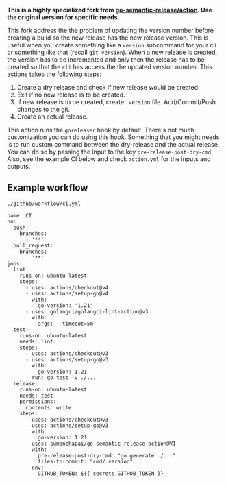 **This is a highly specialized fork from [go-semantic-release/action](https://github.com/go-semantic-release/action/). Use the original version for specific needs.**

This fork address the the problem of updating the version number before creating a build so the new release has the new release version. This is useful when you create something like a `version` subcommand for your cli or something like that (recall `git version`). When a new release is created, the version has to be incremented and only then the release has to be created so that the `cli` has access the the updated version number. This actions takes the following steps:

1. Create a dry release and check if new release would be created. 
1. Exit if no new release is to be created.
1. If new release is to be created, create `.version` file. Add/Commit/Push changes to the git.
1. Create an actual release.


This action runs the `goreleaser` hook by default. There's not much customization you can do using this hook. Something that you might needs is to run custom command between the dry-release and the actual release. You can do so by passing the input to the key `pre-release-post-dry-cmd`. Also, see the example CI below and check `action.yml` for the inputs and outputs.



## Example workflow
`./github/workflow/ci.yml`
```
name: CI
on:
  push:
    branches:
      - '**'
  pull_request:
    branches:
      - '**'
jobs:
  lint:
    runs-on: ubuntu-latest
    steps:
      - uses: actions/checkout@v4
      - uses: actions/setup-go@v4
        with:
          go-version: '1.21'
      - uses: golangci/golangci-lint-action@v3
        with:
          args: --timeout=5m
  test:
    runs-on: ubuntu-latest
    needs: lint
    steps:
      - uses: actions/checkout@v3
      - uses: actions/setup-go@v3
        with:
          go-version: 1.21
      - run: go test -v ./...
  release:
    runs-on: ubuntu-latest
    needs: test
    permissions:
      contents: write
    steps:
      - uses: actions/checkout@v3
      - uses: actions/setup-go@v3
        with:
          go-version: 1.21
      - uses: sumanchapai/go-semantic-release-action@V1
        with:
          pre-release-post-dry-cmd: "go generate ./..."
          files-to-commit: "cmd/.version"
        env:
          GITHUB_TOKEN: ${{ secrets.GITHUB_TOKEN }}
```
